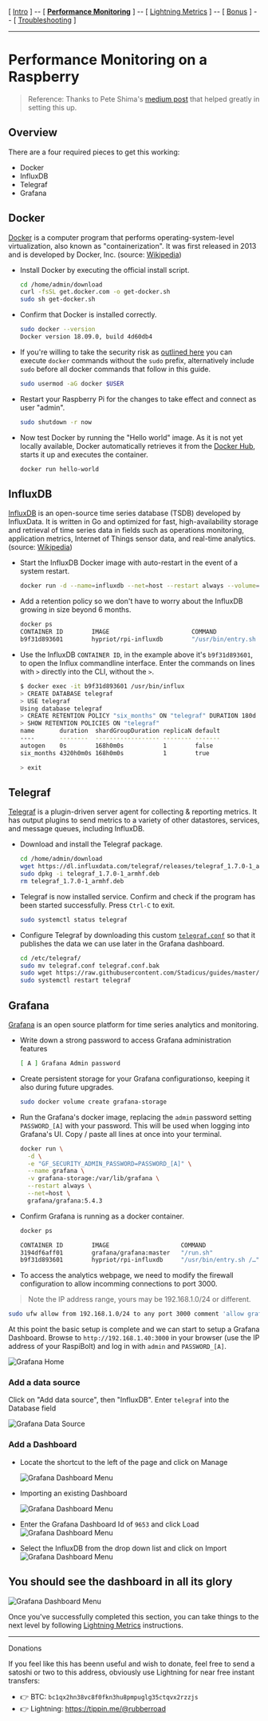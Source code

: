 [ [Intro](intro.md) ] -- [ [**Performance Monitoring**](performance_monitoring.md) ] -- [ [Lightning Metrics](lightning_metrics.md) ] -- [ [Bonus](bonus.md) ] -- [ [Troubleshooting](troubleshooting.md) ]

------

# Performance Monitoring on a Raspberry

> Reference: Thanks to Pete Shima's [medium post](https://medium.com/@petey5000/monitoring-your-home-network-with-influxdb-on-raspberry-pi-with-docker-78a23559ffea) that helped greatly in setting this up.

## Overview

There are a four required pieces to get this working:

- Docker
- InfluxDB
- Telegraf
- Grafana

## Docker

[Docker](https://www.docker.com) is a computer program that performs operating-system-level virtualization, also known as "containerization". It was first released in 2013 and is developed by Docker, Inc. (source: [Wikipedia](https://en.wikipedia.org/wiki/Docker_(software)))

- Install Docker by executing the official install script.

  ```bash
  cd /home/admin/download
  curl -fsSL get.docker.com -o get-docker.sh
  sudo sh get-docker.sh
  ```

- Confirm that Docker is installed correctly.

  ```bash
  sudo docker --version
  Docker version 18.09.0, build 4d60db4
  ```

- If you're willing to take the security risk as [outlined here](https://docs.docker.com/engine/security/security/#docker-daemon-attack-surface) you can execute `docker` commands without the `sudo` prefix, alternatively include `sudo` before all docker commands that follow in this guide.

  ```bash
  sudo usermod -aG docker $USER
  ```

- Restart your Raspberry Pi for the changes to take effect and connect as user "admin".

  ```bash
  sudo shutdown -r now
  ```

- Now test Docker by running the "Hello world" image. As it is not yet locally available, Docker automatically retrieves it from the [Docker Hub](https://hub.docker.com/), starts it up and executes the container.

  ```bash
  docker run hello-world
  ```

## InfluxDB

[InfluxDB](https://www.influxdata.com/) is an open-source time series database (TSDB) developed by InfluxData. It is written in Go and optimized for fast, high-availability storage and retrieval of time series data in fields such as operations monitoring, application metrics, Internet of Things sensor data, and real-time analytics. (source: [Wikipedia](https://en.wikipedia.org/wiki/InfluxDB))

- Start the InfluxDB Docker image with auto-restart in the event of a system restart.

  ```bash
  docker run -d --name=influxdb --net=host --restart always --volume=/var/influxdb:/data hypriot/rpi-influxdb
  ```

- Add a retention policy so we don't have to worry about the InfluxDB growing in size beyond 6 months.

  ```bash
  docker ps
  CONTAINER ID        IMAGE                       COMMAND                  CREATED             STATUS              PORTS               NAMES
  b9f31d893601        hypriot/rpi-influxdb        "/usr/bin/entry.sh /…"   5 minutes ago       Up 5 minutes                              influxdb
  ```

- Use the InfluxDB `CONTAINER ID`, in the example above it's `b9f31d893601`, to open the Influx commandline interface. Enter the commands on lines with `>` directly into the CLI, without the `>`.

  ```bash
  $ docker exec -it b9f31d893601 /usr/bin/influx
  > CREATE DATABASE telegraf
  > USE telegraf
  Using database telegraf
  > CREATE RETENTION POLICY "six_months" ON "telegraf" DURATION 180d REPLICATION 1 DEFAULT
  > SHOW RETENTION POLICIES ON "telegraf"
  name       duration  shardGroupDuration replicaN default
  ----       --------  ------------------ -------- -------
  autogen    0s        168h0m0s           1        false
  six_months 4320h0m0s 168h0m0s           1        true
  
  > exit
  ```

## Telegraf

[Telegraf](https://docs.influxdata.com/telegraf) is a plugin-driven server agent for collecting & reporting metrics. It has output plugins to send metrics to a variety of other datastores, services, and message queues, including InfluxDB.

- Download and install the Telegraf package.

  ```bash
  cd /home/admin/download
  wget https://dl.influxdata.com/telegraf/releases/telegraf_1.7.0-1_armhf.deb
  sudo dpkg -i telegraf_1.7.0-1_armhf.deb
  rm telegraf_1.7.0-1_armhf.deb
  ```

- Telegraf is now installed service. Confirm and check if the program has been started successfully. Press `Ctrl-C` to exit.

  ```bash
  sudo systemctl status telegraf
  ```

- Configure Telegraf by downloading this custom [`telegraf.conf`](https://raw.githubusercontent.com/badokun/guides/master/raspibolt/resources/telegraf.conf) so that it publishes the data we can use later in the Grafana dashboard.

  ```bash
  cd /etc/telegraf/
  sudo mv telegraf.conf telegraf.conf.bak
  sudo wget https://raw.githubusercontent.com/Stadicus/guides/master/raspibolt/resources/telegraf.conf
  sudo systemctl restart telegraf
  ```

## Grafana

[Grafana](https://grafana.com/) is an open source platform for time series analytics and monitoring.

- Write down a strong password to access Grafana administration features

  ```bash
  [ A ] Grafana Admin password
  ```

- Create persistent storage for your Grafana configurationso, keeping it also during future upgrades.

  ```bash
  sudo docker volume create grafana-storage
  ```

- Run the Grafana's docker image, replacing the `admin` password setting `PASSWORD_[A]` with your password. This will be used when logging into Grafana's UI. Copy / paste all lines at once into your terminal.

  ```bash
  docker run \
    -d \
    -e "GF_SECURITY_ADMIN_PASSWORD=PASSWORD_[A]" \
    --name grafana \
    -v grafana-storage:/var/lib/grafana \
    --restart always \
    --net=host \
    grafana/grafana:5.4.3
  ```

- Confirm Grafana is running as a docker container.

  ```bash
  docker ps
  ```

  ```bash
  CONTAINER ID        IMAGE                    COMMAND                  CREATED              STATUS              PORTS               NAMES
  3194df6aff01        grafana/grafana:master   "/run.sh"                About a minute ago   Up About a minute                       grafana
  b9f31d893601        hypriot/rpi-influxdb     "/usr/bin/entry.sh /…"   30 minutes ago         Up 30 minutes                              influxdb
  ```

- To access the analytics webpage, we need to modify the firewall configuration to allow incomming connections to port 3000.
> Note the IP address range, yours may be 192.168.1.0/24 or different.

  ```bash
  sudo ufw allow from 192.168.1.0/24 to any port 3000 comment 'allow grafana from local LAN'
  ```

At this point the basic setup is complete and we can start to setup a Grafana Dashboard. Browse to `http://192.168.1.40:3000` in your browser (use the IP address of your RaspiBolt) and log in with `admin` and `PASSWORD_[A]`.

![Grafana Home](images/71_grafana-home.jpg)

### Add a data source

Click on "Add data source", then "InfluxDB". Enter `telegraf` into the Database field

![Grafana Data Source](images/71_grafana-datasource.jpg)

### Add a Dashboard

- Locate the shortcut to the left of the page and click on Manage

  ![Grafana Dashboard Menu](images/71_grafana-manage-dashboard-menu.jpg)

- Importing an existing Dashboard

  ![Grafana Dashboard Menu](images/71_grafana-manage-dashboard-import-menu.jpg)

- Enter the Grafana Dashboard Id of `9653` and click Load
  ![Grafana Dashboard Menu](images/71_grafana-manage-dashboard-import.jpg)

- Select the InfluxDB from the drop down list and click on Import
  ![Grafana Dashboard Menu](images/71_grafana-manage-dashboard-import-done.jpg)

## You should see the dashboard in all its glory

![Grafana Dashboard Menu](images/71_grafana-manage-dashboard-success.jpg)

Once you've successfully completed this section, you can take things to the next level by following
[Lightning Metrics](lightning_metrics.md) instructions.

------

Donations

If you feel like this has beenn useful and wish to donate, feel free to send a satoshi or two to this address, obviously use Lightning for near free instant transfers:

* 👉 BTC: `bc1qx2hn38vc8f0fkn3hu8pmpuglg35ctqvx2rzzjs`
* 👉 Lightning: <https://tippin.me/@rubberroad>